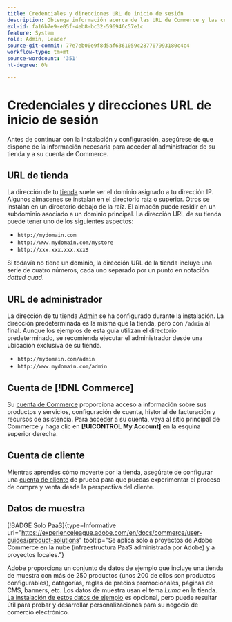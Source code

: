 ```yaml
---
title: Credenciales y direcciones URL de inicio de sesión
description: Obtenga información acerca de las URL de Commerce y las credenciales de cuenta utilizadas para obtener acceso a su administrador y a su tienda.
exl-id: fa16b7e9-e05f-4eb8-bc32-596946c57e1c
feature: System
role: Admin, Leader
source-git-commit: 77e7eb00e9f8d5af6361059c287707993180c4c4
workflow-type: tm+mt
source-wordcount: '351'
ht-degree: 0%

---
```


# Credenciales y direcciones URL de inicio de sesión

Antes de continuar con la instalación y configuración, asegúrese de que dispone de la información necesaria para acceder al administrador de su tienda y a su cuenta de Commerce.

## URL de tienda

La dirección de tu [tienda](storefront.md) suele ser el dominio asignado a tu dirección IP. Algunos almacenes se instalan en el directorio raíz o superior. Otros se instalan en un directorio debajo de la raíz. El almacén puede residir en un subdominio asociado a un dominio principal. La dirección URL de su tienda puede tener uno de los siguientes aspectos:

- `http://mydomain.com`
- `http://www.mydomain.com/mystore`
- `http://xxx.xxx.xxx.xxx`s

Si todavía no tiene un dominio, la dirección URL de la tienda incluye una serie de cuatro números, cada uno separado por un punto en notación _dotted quad_.

## URL de administrador

La dirección de tu tienda [Admin](admin.md) se ha configurado durante la instalación. La dirección predeterminada es la misma que la tienda, pero con `/admin` al final. Aunque los ejemplos de esta guía utilizan el directorio predeterminado, se recomienda ejecutar el administrador desde una ubicación exclusiva de su tienda.

- `http://mydomain.com/admin`
- `http://www.mydomain.com/admin`

## Cuenta de [!DNL Commerce]

Su [cuenta de Commerce](commerce-account-create.md) proporciona acceso a información sobre sus productos y servicios, configuración de cuenta, historial de facturación y recursos de asistencia. Para acceder a su cuenta, vaya al sitio principal de Commerce y haga clic en **[!UICONTROL My Account]** en la esquina superior derecha.

## Cuenta de cliente

Mientras aprendes cómo moverte por la tienda, asegúrate de configurar una [cuenta de cliente](../customers/account-dashboard.md) de prueba para que puedas experimentar el proceso de compra y venta desde la perspectiva del cliente.

## Datos de muestra

[!BADGE Solo PaaS]{type=Informative url="https://experienceleague.adobe.com/en/docs/commerce/user-guides/product-solutions" tooltip="Se aplica solo a proyectos de Adobe Commerce en la nube (infraestructura PaaS administrada por Adobe) y a proyectos locales."}

Adobe proporciona un conjunto de datos de ejemplo que incluye una tienda de muestra con más de 250 productos (unos 200 de ellos son productos configurables), categorías, reglas de precios promocionales, páginas de CMS, banners, etc. Los datos de muestra usan el tema _Luma_ en la tienda. [La instalación de estos datos de ejemplo](https://experienceleague.adobe.com/docs/commerce-operations/installation-guide/next-steps/sample-data/overview.html) es opcional, pero puede resultar útil para probar y desarrollar personalizaciones para su negocio de comercio electrónico.
